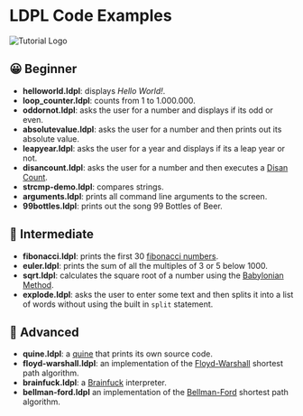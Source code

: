 # LDPL Code Examples

![Tutorial Logo](https://raw.githubusercontent.com/Lartu/ldpl/master/images/reference-logo.png)

## 😀 Beginner
 * **helloworld.ldpl**: displays *Hello World!*.
 * **loop_counter.ldpl**: counts from 1 to 1.000.000.
 * **oddornot.ldpl**: asks the user for a number and displays if its odd or even.
 * **absolutevalue.ldpl**: asks the user for a number and then prints out its absolute value.
 * **leapyear.ldpl**: asks the user for a year and displays if its a leap year or not.
 * **disancount.ldpl**: asks the user for a number and then executes a [Disan Count](https://esolangs.org/wiki/Disan_Count).
 * **strcmp-demo.ldpl**: compares strings.
 * **arguments.ldpl**: prints all command line arguments to the screen.
 * **99bottles.ldpl**: prints out the song 99 Bottles of Beer.
 
## 🤔 Intermediate
 * **fibonacci.ldpl**: prints the first 30 [fibonacci numbers](https://en.wikipedia.org/wiki/Fibonacci_number).
 * **euler.ldpl**: prints the sum of all the multiples of 3 or 5 below 1000.
 * **sqrt.ldpl**: calculates the square root of a number using the [Babylonian Method](https://en.wikipedia.org/wiki/Methods_of_computing_square_roots#Babylonian_method).
 * **explode.ldpl**: asks the user to enter some text and then splits it into a list of words without using the built in `split` statement.

## 😤 Advanced
 * **quine.ldpl**: a [quine](https://esolangs.org/wiki/Quine) that prints its own source code.
 * **floyd-warshall.ldpl**: an implementation of the [Floyd-Warshall](https://en.wikipedia.org/wiki/Floyd%E2%80%93Warshall_algorithm) shortest path algorithm.
 * **brainfuck.ldpl**: a [Brainfuck](https://en.wikipedia.org/wiki/Brainfuck) interpreter.
 * **bellman-ford.ldpl** an implementation of the [Bellman-Ford](https://en.wikipedia.org/wiki/Bellman%E2%80%93Ford_algorithm) shortest path algorithm.

